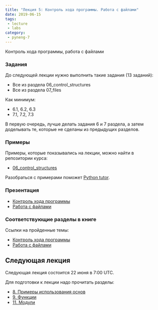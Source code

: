```yaml
---
title: "Лекция 5: Контроль хода программы. Работа с файлами"
date: 2019-06-15
tags:
 - lecture
 - labs
category:
 - pyneng-7
---
```


Контроль хода программы, работа с файлами

### Задания

До следующей лекции нужно выполнить такие задания (13 заданий):

* Все из раздела 06_control_structures
* Все из раздела 07_files

Как минимум:

* 6.1, 6.2, 6.3
* 7.1, 7.2, 7.3

В первую очередь, лучше делать задания 6 и 7 раздела, а затем доделывать те, которые не сделаны из предыдущих разделов.


### Примеры

Примеры, которые показывались на лекции, можно найти в репозитории курса:

* [06_control_structures](https://github.com/pyneng/pyneng-online-may-aug-2019/tree/master/examples/06_control_structures)

Разобраться с примерами поможет [Python tutor](http://www.pythontutor.com/).

### Презентация

* [Контроль хода программы](https://gitpitch.com/natenka/pyneng-slides/py3-control-structures)
* [Работа с файлами](https://gitpitch.com/natenka/pyneng-slides/py3-files)


### Соответствующие разделы в книге

Ссылки на пройденные темы:

* [Контроль хода программы](https://pyneng.readthedocs.io/ru/latest/book/06_control_structures/index.html)
* [Работа с файлами](https://pyneng.readthedocs.io/ru/latest/book/07_files/index.html)


## Следующая лекция

Следующая лекция состоится 22 июня в 7:00 UTC.

Для подготовки к лекции надо прочитать разделы:

* [8. Примеры использования основ](https://pyneng.readthedocs.io/ru/latest/book/08_python_basic_examples/index.html)
* [9. Функции](https://pyneng.readthedocs.io/ru/latest/book/09_functions/index.html)
* [11. Модули](https://pyneng.readthedocs.io/ru/latest/book/11_modules/index.html)

